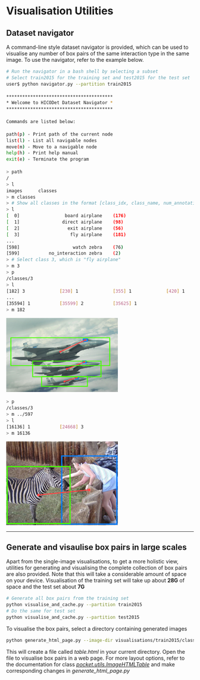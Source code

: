# Visualisation Utilities

## Dataset navigator

A command-line style dataset navigator is provided, which can be used to visualise any number of box pairs of the same interaction type in the same image. To use the navigator, refer to the example below.

```bash
# Run the navigator in a bash shell by selecting a subset
# Select train2015 for the training set and test2015 for the test set
user$ python navigator.py --partition train2015

****************************************
* Welcome to HICODet Dataset Navigator *
****************************************

Commands are listed below:

path(p) - Print path of the current node
list(l) - List all navigable nodes
move(m) - Move to a navigable node
help(h) - Print help manual
exit(e) - Terminate the program

> path
/
> l
images		classes
> m classes
> # Show all classes in the format [class_idx, class_name, num_annotations]
> l
[  0]                 board airplane	(176)
[  1]                direct airplane	(98)
[  2]                  exit airplane	(56)
[  3]                   fly airplane	(181)
...
[598]                    watch zebra	(76)
[599]           no_interaction zebra	(2)
> # Select class 3, which is "fly airplane"
> m 3
> p
/classes/3
> l
[182] 3             [230] 1             [355] 1             [420] 1 
...
[35594] 1           [35599] 2           [35625] 1
> m 182
```
<img src="assets/fly_airplane_182.png" alt="182" width="300" />

```bash
> p
/classes/3
> m ../597
> l
[16136] 1           [24668] 3
> m 16136
```
<img src="assets/feed_zebra_16136.png" alt="16136" width="300" />

---

## Generate and visaulise box pairs in large scales

Apart from the single-image visualisations, to get a more holistic view, utilities for generating and visualising the complete collection of box pairs are also provided. Note that this will take a considerable amount of space on your device. Visualisation of the training set will take up about __28G__ of space and the test set about __7G__

```bash
# Generate all box pairs from the training set
python visualise_and_cache.py --partition train2015
# Do the same for test set
python visualise_and_cache.py --partition test2015
```

To visualise the box pairs, select a directory containing generated images

```bash
python generate_html_page.py --image-dir visualisations/train2015/class_000
```

This will create a file called _table.html_ in your current directory. Open the file to visualise box pairs in a web page. For more layout options, refer to the documentation for class [_pocket.utils.ImageHTMLTable_](https://github.com/fredzzhang/pocket/tree/master/pocket/utils) and make corresponding changes in _generate_html_page.py_
